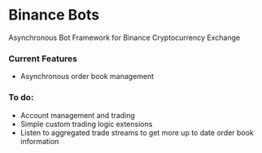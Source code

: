 # Binance Bots
Asynchronous Bot Framework for Binance Cryptocurrency Exchange


### Current Features
- Asynchronous order book management


### To do:
- Account management and trading
- Simple custom trading logic extensions
- Listen to aggregated trade streams to get more up to date order book information